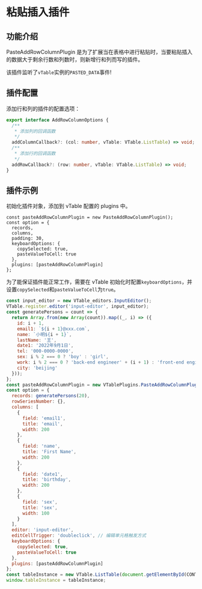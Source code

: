 # 粘贴插入插件

## 功能介绍

PasteAddRowColumnPlugin 是为了扩展当在表格中进行粘贴时，当要粘贴插入的数据大于剩余行数和列数时，则新增行和列而写的插件。

该插件监听了`vTable`实例的`PASTED_DATA`事件!

## 插件配置

添加行和列的插件的配置选项：

```ts
export interface AddRowColumnOptions {
  /**
   * 添加列的回调函数
   */
  addColumnCallback?: (col: number, vTable: VTable.ListTable) => void;
  /**
   * 添加行的回调函数
   */
  addRowCallback?: (row: number, vTable: VTable.ListTable) => void;
}
```

## 插件示例

初始化插件对象，添加到 vTable 配置的 plugins 中。

```
const pasteAddRowColumnPlugin = new PasteAddRowColumnPlugin();
const option = {
  records,
  columns,
  padding: 30,
  keyboardOptions: {
    copySelected: true,
    pasteValueToCell: true
  },
  plugins: [pasteAddRowColumnPlugin]
};
```

为了能保证插件能正常工作，需要在 vTable 初始化时配置`keyboardOptions`，并设置`copySelected`和`pasteValueToCell`为`true`。

```javascript livedemo template=vtable
const input_editor = new VTable_editors.InputEditor();
VTable.register.editor('input-editor', input_editor);
const generatePersons = count => {
  return Array.from(new Array(count)).map((_, i) => ({
    id: i + 1,
    email1: `${i + 1}@xxx.com`,
    name: `小明${i + 1}`,
    lastName: '王',
    date1: '2022年9月1日',
    tel: '000-0000-0000',
    sex: i % 2 === 0 ? 'boy' : 'girl',
    work: i % 2 === 0 ? 'back-end engineer' + (i + 1) : 'front-end engineer' + (i + 1),
    city: 'beijing'
  }));
};
const pasteAddRowColumnPlugin = new VTablePlugins.PasteAddRowColumnPlugin();
const option = {
  records: generatePersons(20),
  rowSeriesNumber: {},
  columns: [
    {
      field: 'email1',
      title: 'email',
      width: 200
    },
    {
      field: 'name',
      title: 'First Name',
      width: 200
    },
    {
      field: 'date1',
      title: 'birthday',
      width: 200
    },
    {
      field: 'sex',
      title: 'sex',
      width: 100
    }
  ],
  editor: 'input-editor',
  editCellTrigger: 'doubleclick', // 编辑单元格触发方式
  keyboardOptions: {
    copySelected: true,
    pasteValueToCell: true
  },
  plugins: [pasteAddRowColumnPlugin]
};
const tableInstance = new VTable.ListTable(document.getElementById(CONTAINER_ID), option);
window.tableInstance = tableInstance;
```
